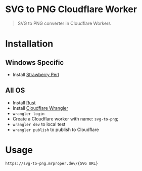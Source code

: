# SVG to PNG Cloudflare Worker

> SVG to PNG converter in Cloudflare Workers

# Installation

## Windows Specific
- Install [Strawberry Perl](https://strawberryperl.com/)

## All OS
- Install [Rust](https://www.rust-lang.org/tools/install)
- Install [Cloudflare Wrangler](https://developers.cloudflare.com/workers/cli-wrangler/install-update)
- `wrangler login`
- Create a Cloudflare worker with name: `svg-to-png`;
- `wrangler dev` to local test
- `wrangler publish` to publish to Cloudflare

# Usage

`https://svg-to-png.mrproper.dev/{SVG URL}`

[Demo]: https://svg-to-png.mrproper.dev/https://docs.tandoor.dev/logo_color.svg
